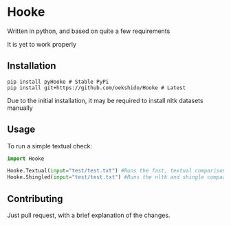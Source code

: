 # Hooke
Written in python, and based on quite a few requirements
  
It is yet to work properly

## Installation
```
pip install pyHooke # Stable PyPi
pip install git+https://github.com/oekshido/Hooke # Latest
```
Due to the initial installation, it may be required to install nltk datasets manually

## Usage
To run a simple textual check:
```python
import Hooke

Hooke.Textual(input="test/test.txt") #Runs the fast, textual comparison
Hooke.Shingled(input="test/test.txt") #Runs the nltk and shingle comparison
```

## Contributing
Just pull request, with a brief explanation of the changes.
